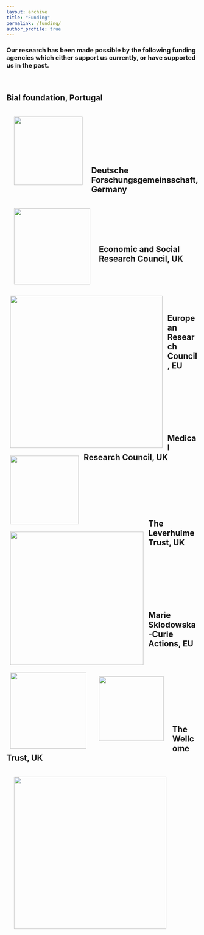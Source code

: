 ```yaml
---
layout: archive
title: "Funding"
permalink: /funding/
author_profile: true
---
```


### Our research has been made possible by the following funding agencies which either support us currently, or have supported us in the past. 
<br>

## Bial foundation, Portugal
<img align="left" src="https://hanslmayr.github.io/images/Bial_logo.png" width="180 px" style="padding: 20px">
<br>
<br>
<br>
<br>
<br>
<br>
<br>

## Deutsche Forschungsgemeinsschaft, Germany
<img align="left" src="https://hanslmayr.github.io/images/DFG_EN_logo.jpg" width="200 px" style="padding: 20px">
<br>
<br>
<br>
<br>
<br>

## Economic and Social Research Council, UK
<img align="left" src="https://hanslmayr.github.io/images/ESRC_logo.png" width="400 px" style="padding: 10px">
<br>
<br>
<br>
<br>
<br>

## European Research Council, EU ##
<img align="left" src="https://hanslmayr.github.io/images/ERC_logo.png" width="180 px" style="padding: 10px">
<br>
<br>
<br>
<br>
<br>
<br>
<br>

## Medical Research Council, UK
<img align="left" src="https://hanslmayr.github.io/images/MRC_logo.png" width="350 px" style="padding: 10px">
<br>
<br>
<br>
<br>
<br>
<br>

## The Leverhulme Trust, UK ##
<img align="left" src="https://hanslmayr.github.io/images/Leverhulme-Trust_logo.jpg" width="200 px" style="padding: 10px">
<br>
<br>
<br>
<br>
<br>
<br>
<br>

## Marie Sklodowska-Curie Actions, EU  ##
<img align="left" src="https://hanslmayr.github.io/images/marie_curie_logo.jpg" width="170 px" style="padding: 20px">
<br>
<br>
<br>
<br>
<br>
<br>
<br>
<br>
<br>

## The Wellcome Trust, UK  ##
<img align="left" src="https://hanslmayr.github.io/images/WT_logo.jpg" width="400 px" style="padding: 20px">
<br>

